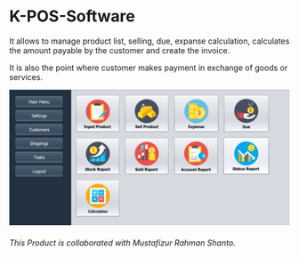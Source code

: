 # K-POS-Software
It allows to manage product list, selling, due, expanse calculation, calculates the amount payable by the customer and create the invoice.

It is also the point where customer makes payment in exchange of goods or services.

![](assets/image.PNG)

###### This Product is collaborated with Mustafizur Rahman Shanto.
